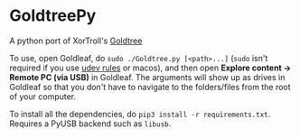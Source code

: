 # GoldtreePy
A python port of XorTroll's [Goldtree](https://github.com/XorTroll/Goldleaf/tree/master/Goldtree)


To use, open Goldleaf, do `sudo ./Goldtree.py [<path>...]` (`sudo` isn't required if you use [udev rules](https://github.com/pheki/nx-udev) or macos), and then open **Explore content -> Remote PC (via USB)** in Goldleaf. The arguments will show up as drives in Goldleaf so that you don't have to navigate to the folders/files from the root of your computer.

To install all the dependencies, do `pip3 install -r requirements.txt`. Requires a PyUSB backend such as `libusb`.
